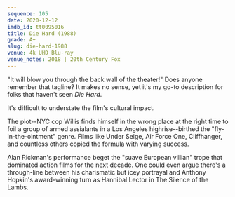 ```yaml
---
sequence: 105
date: 2020-12-12
imdb_id: tt0095016
title: Die Hard (1988)
grade: A+
slug: die-hard-1988
venue: 4k UHD Blu-ray
venue_notes: 2018 | 20th Century Fox
---
```


"It will blow you through the back wall of the theater!" Does anyone remember that tagline? It makes no sense, yet it's my go-to description for folks that haven't seen _Die Hard_.

<!-- end -->

It's difficult to understate the film's cultural impact.

The plot--NYC cop Willis finds himself in the wrong place at the right time to foil a group of armed assialants in a Los Angeles highrise--birthed the "fly-in-the-ointment" genre. Films like Under Seige, Air Force One, Cliffhanger, and countless others copied the formula with varying success.

Alan Rickman's performance beget the "suave European villian" trope that dominated action films for the next decade. One could even argue there's a through-line between his charismatic but icey portrayal and Anthony Hopkin's award-winning turn as Hannibal Lector in The Silence of the Lambs.
